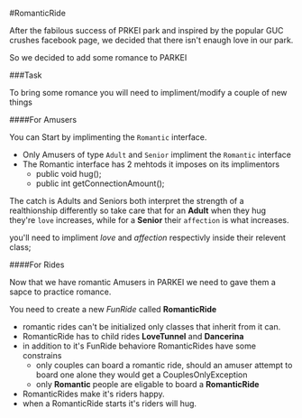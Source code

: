 #RomanticRide

After the fabilous success of PRKEI park and inspired by the popular GUC crushes facebook page, we decided that there isn't enaugh love in our park.

So we decided to add some romance to PARKEI

###Task

To bring some romance you will need to impliment/modify a couple of new things

####For Amusers

You can Start by implimenting the `Romantic` interface.

- Only Amusers of type `Adult` and `Senior` impliment the `Romantic` interface
- The Romantic interface has 2 mehtods it imposes on its implimentors
	- public void hug();
	- public int getConnectionAmount();

The catch is Adults and Seniors both interpret the strength of a realthionship differently
so take care that for an **Adult** when they hug they're `love` increases, while for a **Senior** their `affection` is what increases.

you'll need to impliment *love* and *affection* respectivly inside their relevent class;

####For Rides


Now that we have romantic Amusers in PARKEI we need to gave them a sapce to practice romance.

You need to create a new *FunRide* called **RomanticRide**

- romantic rides can't be initialized only classes that inherit from it can.
- RomanticRide has to child rides **LoveTunnel** and **Dancerina**
- in addition to it's FunRide behaviore RomanticRides have some constrains
	- only couples can board a romantic ride, should an amuser attempt to board one alone they would get a CouplesOnlyException
	- only **Romantic** people are eligable to board a **RomanticRide**
- RomanticRides make it's riders happy.
- when a RomanticRide starts it's riders will hug.